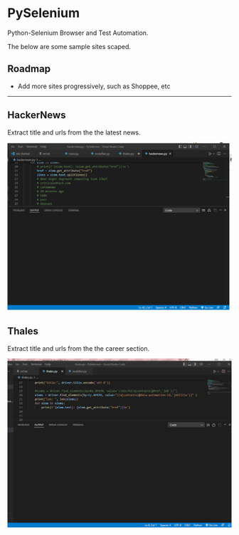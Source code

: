 # PySelenium
Python-Selenium Browser and Test Automation.

The below are some sample sites scaped.

## Roadmap

- Add more sites progressively, such as Shoppee, etc

<hr>

## HackerNews
Extract title and urls from the the latest news.

![App Screenshot](https://github.com/jiunnhwa/PySelenium/blob/main/pics/20220605%20HackerNews.gif)



## Thales
Extract title and urls from the the career section.

![App Screenshot](https://github.com/jiunnhwa/PySelenium/blob/main/pics/20220605%20Thales.gif)
